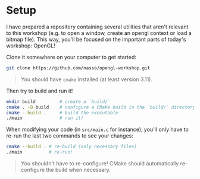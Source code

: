 # Setup

I have prepared a repository containing several utilities that aren't relevant
to this workshop (e.g. to open a window, create an opengl context or load a
bitmap file). This way, you'll be focused on the important parts of today's
workshop: OpenGL!

Clone it somewhere on your computer to get started:

```sh
git clone https://github.com/nasso/opengl-workshop.git
```

> You should have `cmake` installed (at least version 3.11).

Then try to build and run it!

```sh
mkdir build         # create a `build/`
cmake . -B build    # configure a CMake build in the `build/` directory
cmake --build .     # build the executable
./main              # run it!
```

When modifying your code (in `src/main.c` for instance), you'll only have to
re-run the last two commands to see your changes:

```sh
cmake --build . # re-build (only necessary files)
./main          # re-run!
```

> You shouldn't have to re-configure! CMake should automatically re-configure
> the build when necessary.
